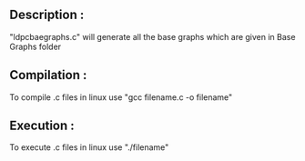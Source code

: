 ## Description :
"ldpcbaegraphs.c" will generate all the base graphs which are given in Base Graphs folder 

## Compilation :

To compile .c files in linux use "gcc filename.c -o filename" 

## Execution :

To execute .c files in linux use "./filename" 
